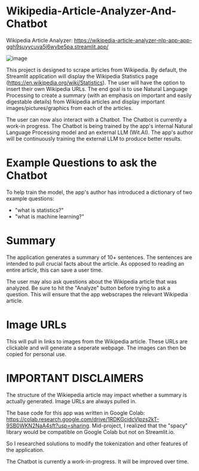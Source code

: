 # Wikipedia-Article-Analyzer-And-Chatbot

Wikipedia Article Analyzer: https://wikipedia-article-analyzer-nlp-app-app-ggh9suyycuva5j6wybe5pa.streamlit.app/

![image](https://github.com/Tyriek-cloud/Wikipedia-Article-Analyzer-NLP-Streamlit-App/assets/62261407/de187679-b57b-4faa-9928-f4e316a25652)

This project is designed to scrape articles from Wikipedia. By default, the Streamlit application will display the Wikipedia Statistics page (https://en.wikipedia.org/wiki/Statistics). The user will have the option to insert their own Wikipedia URLs. The end goal is to use Natural Language Processing to create a summary (with an emphasis on important and easily digestable details) from Wikipedia articles and display important images/pictures/graphics from each of the articles.

The user can now also interact with a Chatbot. The Chatbot is currently a work-in progress. The Chatbot is being trained by the app's internal Natural Language Processing model and an external LLM (Wit.AI). The app's author will be continuously training the external LLM to produce better results.

# Example Questions to ask the Chatbot

To help train the model, the app's author has introduced a dictionary of two example questions:
- "what is statistics?"
- "what is machine learning?"

# Summary

The application generates a summary of 10+ sentences. The sentences are intended to pull crucial facts about the article. As opposed to reading an entire article, this can save a user time.

The user may also ask questions about the Wikipedia article that was analyzed. Be sure to hit the "Analyze" button before trying to ask a question. This will ensure that the app webscrapes the relevant Wikipedia article.

# Image URLs

This will pull in links to images from the Wikipedia article. These URLs are clickable and will generate a seperate webpage. The images can then be copied for personal use.

# IMPORTANT DISCLAIMERS

The structure of the Wikiepedia article may impact whether a summary is actually generated. Image URLs are always pulled in.

The base code for this app was written in Google Colab: https://colab.research.google.com/drive/1RDKGcidcVlpzs2kT-9SB0WKN2NaA4sft?usp=sharing. Mid-project, I realized that the "spacy" library would be compatible on Google Colab but not on Streamlit.io.

So I researched solutions to modify the tokenization and other features of the application.

The Chatbot is currently a work-in-progress. It will be improved over time.
